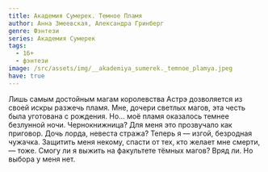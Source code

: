 ```yaml
---
title: Академия Сумерек. Темное Пламя
author: Анна Змеевская, Александра Гринберг
genre: Фэнтези
series: Академия Сумерек
tags:
  - 16+
  - фэнтези
image: /src/assets/img/__akademiya_sumerek._temnoe_plamya.jpeg
have: true
---
```

Лишь самым достойным магам королевства Астрэ дозволяется из своей искры разжечь пламя. Мне, дочери светлых магов, эта честь была уготована с рождения. Но… моё пламя оказалось темнее безлунной ночи. Чернокнижница? Для меня это прозвучало как приговор. Дочь лорда, невеста стража? Теперь я — изгой, безродная чужачка. Защитить меня некому, спасти от тех, кто желает мне смерти, — тоже. Смогу ли я выжить на факультете тёмных магов? Вряд ли. Но выбора у меня нет.
